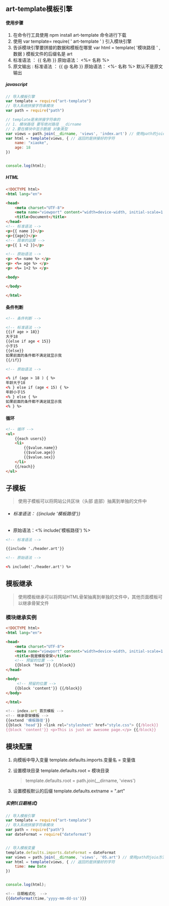 ## art-template模板引擎

#### 使用步骤

1. 在命令行工具使用 npm install art-template 命令进行下载
2. 使用 var template= require( ' art-template ' ) 引入模块引擎
3. 告诉模块引擎要拼接的数据和模板在哪里 var html = template( '模块路径 ' , 数据 ) 模板文件的后缀名是 art
4. 标准语法 ： {{ 名称 }}  原始语法： <%= 名称 %>
5. 原文输出 :  标准语法 ： {{ @ 名称 }}  原始语法： <%- 名称 %>    默认不是原文输出

##### javascript

```js
// 导入模板引擎
var template = require("art-template")
// 导入系统拼接字符串模块
var path = require("path")

// template是来拼接字符串的
// 1. 模块路径 要写绝对路径 __dirname
// 2.要在模块中显示数据 对象类型
var views = path.join(__dirname, 'views', 'index.art') // 使用path的joio方法 拼接字符串
var html = template(views, { // 返回的是拼接好的字符
    name: "xiaoke",
    age: 18
})


console.log(html);
```

##### HTML

```html
<!DOCTYPE html>
<html lang="en">

<head>
    <meta charset="UTF-8">
    <meta name="viewport" content="width=device-width, initial-scale=1.0">
    <title>Document</title>
</head>
<!-- 标准语法 -->
<p>{{ name }}</p>
<p>{{age}}</p>
<!-- 简单的运算 -->
<p>{{ 1 +2 }}</p>

<!-- 原始语法 -->
<p> <%= name %> </p>
<p> <%= age %> </p>
<p> <%= 1+2 %> </p>

<body>

</body>

</html>
```

#### 条件判断 

```html
<!-- 条件判断 -->

<!-- 标准语法 -->
{{if age > 18}}
大于18
{{else if age < 15}}
小于15
{{else}}
如果前面的条件都不满足就显示我
{{/if}}

<!-- 原始语法 -->

<% if (age > 18 ) { %>
年龄大于18
<% } else if (age < 15) { %>
年龄小于15
<% } else { %>
如果前面的条件都不满足就显示我
<% } %>
```

#### 循环

```html
<!-- 循环 -->
<ul>
    {{each users}}
    <li>
        {{$value.name}}
        {{$value.age}}
        {{$value.sex}}
    </li>
    {{/each}}
</ul>
```

## 子模板

> 使用子模板可以将网站公共区块（头部 底部）抽离到单独的文件中 

- ###### 标准语法： {{include '模板路径'}}

- 原始语法：<% include('模板路径') %>

```html
<!-- 标准语法 -->

{{include './header.art'}}

<!-- 原始语法 -->

<% include('./header.art') %>
```

## 模板继承

> 使用模板继承可以将网站HTML骨架抽离到单独的文件中，其他页面模板可以继承骨架文件

### 模块继承实例

```html
<!DOCTYPE html>
<html lang="en">

<head>
    <meta charset="UTF-8">
    <meta name="viewport" content="width=device-width, initial-scale=1.0">
    <title>我是模板骨架</title>
    <!-- 预留的位置 -->
    {{block 'head'}} {{/block}}
</head>

<body>
	 <!-- 预留的位置 -->
	{{block 'content'}} {{/block}}
</body>

</html>
```

```js
<!-- index.art 首页模板 -->
<!-- 继承骨架模板 -->
{{extend '模板路径'}}
{{block 'head'}} <link rel="stylesheet" href="style.css"> {{/block}}
{{block 'content'}} <p>This is just an awesome page.</p> {{/block}}
```

## 模块配置

1. 向模板中导入变量 template.defaults.imports.变量名 = 变量值

2. 设置模块目录 template.defaults.root = 模块目录  

   > template.defaults.root = path.join(__dirname, 'views')

3. 设置模板默认的后缀 template.defaults.extname = ".art"

   

##### 实例1(日期格式)

```js
// 导入模板引擎
var template = require("art-template")
// 导入系统拼接字符串模块
var path = require("path")
var dateFormat = require("dateformat")


// 导入模板变量
template.defaults.imports.dateFormat = dateFormat
var views = path.join(__dirname, 'views', '05.art') // 使用path的joio方法 拼接字符串
var html = template(views, { // 返回的是拼接好的字符
    time: new Date
})


console.log(html);
```

```js
<!-- 日期格式化  -->
{{dateFormat(time,'yyyy-mm-dd-ss')}}
```

